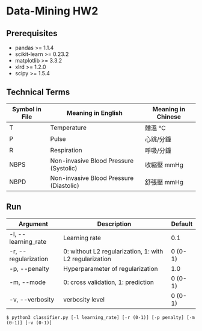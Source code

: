 # Data-Mining HW2



## Prerequisites
* pandas >= 1.1.4
* scikit-learn >= 0.23.2
* matplotlib >= 3.3.2
* xlrd >= 1.2.0
* scipy >= 1.5.4



## Technical Terms
|Symbol in File|Meaning in English|Meaning in Chinese|
|---|---|---|
|T|Temperature|體溫 °C|
|P|Pulse|心跳/分鐘|
|R|Respiration|呼吸/分鐘|
|NBPS|Non-invasive Blood Pressure (Systolic)|收縮壓 mmHg|
|NBPD|Non-invasive Blood Pressure (Diastolic)|舒張壓 mmHg|



## Run  
|Argument|Description|Default|
|---|---|---|
|-l, --learning_rate|Learning rate|0.1|
|-r, --regularization|0: without L2 regularization, 1: with L2 regularization|0 (0-1)|
|-p, --penalty|Hyperparameter of regularization|1.0|
|-m, --mode|0: cross validation, 1: prediction|0 (0-1)|
|-v, --verbosity|verbosity level|0 (0-1)|  
```shell script
$ python3 classifier.py [-l learning_rate] [-r (0-1)] [-p penalty] [-m (0-1)] [-v (0-1)]
```
